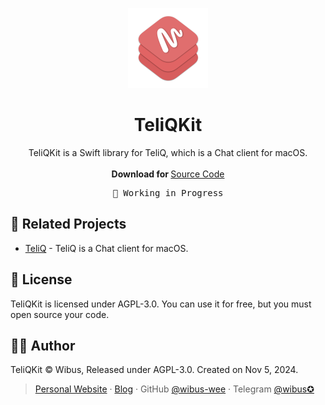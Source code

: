 <p align="center">
  <p align="center">
    <img src="./TeliQKit/Assets.xcassets/KitIcon.imageset/KitIcon.png" alt="Preview" width="128" />
  </p>
	<h1 align="center"><b>TeliQKit</b></h1>
	<p align="center">
		TeliQKit is a Swift library for TeliQ, which is a Chat client for macOS.
    <br />
    <br />
    <b>Download for </b>
		<a href="https://github.com/Teli-Q/TeliQKit/archive/refs/heads/main.zip">Source Code</a>
    <br />
  </p>
</p>

<pre align="center">
🧪 Working in Progress
</pre>

## 🔗 Related Projects

- [TeliQ](https://github.com/Teli-Q/TeliQ) - TeliQ is a Chat client for macOS.

## 📄 License

TeliQKit is licensed under AGPL-3.0. You can use it for free, but you must open source your code.

## 🧑‍⚖️ Author

TeliQKit © Wibus, Released under AGPL-3.0. Created on Nov 5, 2024.

> [Personal Website](http://wibus.ren/) · [Blog](https://blog.wibus.ren/) · GitHub [@wibus-wee](https://github.com/wibus-wee/) · Telegram [@wibus✪](https://t.me/wibus_wee)